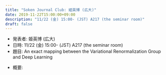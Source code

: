 ```yaml
---
title: "Soken Journal Club: 姫英博 (広大)"
date: 2019-11-22T15:00:00+09:00
description: "11/22 (金) 15:00- (JST) A217 (the seminar room)"
draft: false
---
```


- 発表者:
姫英博 (広大)
- 日時:
11/22 (金) 15:00- (JST) A217 (the seminar room)
- 題目:
An exact mapping between the Variational Renormalization Group and Deep Learning

<!--more-->

- 概要:


